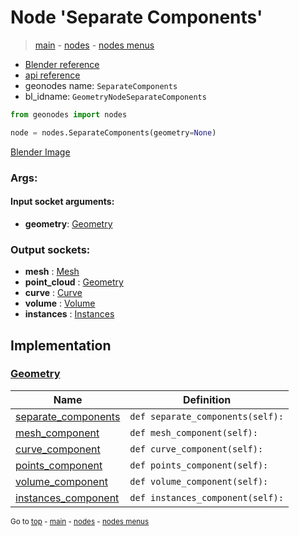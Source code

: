 # Node 'Separate Components'

> [main](../structure.md) - [nodes](nodes.md) - [nodes menus](nodes_menus.md)

- [Blender reference](https://docs.blender.org/manual/en/latest/modeling/geometry_nodes/geometry/separate_components.html)
- [api reference](https://docs.blender.org/api/current/bpy.types.GeometryNodeSeparateComponents.html)
- geonodes name: `SeparateComponents`
- bl_idname: `GeometryNodeSeparateComponents`

```python
from geonodes import nodes

node = nodes.SeparateComponents(geometry=None)
```

[Blender Image](self.node_image_ref)

### Args:

#### Input socket arguments:

- **geometry**: [Geometry](Geometry.md)

### Output sockets:

- **mesh** : [Mesh](Mesh.md)
- **point_cloud** : [Geometry](Geometry.md)
- **curve** : [Curve](Curve.md)
- **volume** : [Volume](Volume.md)
- **instances** : [Instances](Instances.md)

## Implementation

### [Geometry](Geometry.md)

| Name | Definition |
|------|------------|
 | [separate_components](Geometry.md#separate_components-property) | `def separate_components(self):` |
 | [mesh_component](Geometry.md#mesh_component-property) | `def mesh_component(self):` |
 | [curve_component](Geometry.md#curve_component-property) | `def curve_component(self):` |
 | [points_component](Geometry.md#points_component-property) | `def points_component(self):` |
 | [volume_component](Geometry.md#volume_component-property) | `def volume_component(self):` |
 | [instances_component](Geometry.md#instances_component-property) | `def instances_component(self):` |

<sub>Go to [top](#node-Separate-Components) - [main](../structure.md) - [nodes](nodes.md) - [nodes menus](nodes_menus.md)</sub>

